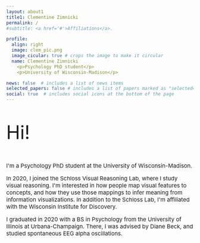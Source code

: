 ```yaml
---
layout: about1
title1: Clementine Zimnicki
permalink: /
#subtitle: <a href='#'>Affiliations</a>. 

profile:
  align: right
  image: clem_pic.png
  image_cicular: true # crops the image to make it circular
  name: Clementine Zimnicki
    <p>Psychology PhD student</p>
    <p>University of Wisconsin-Madison</p>

news: false  # includes a list of news items
selected_papers: false # includes a list of papers marked as "selected={true}"
social: true  # includes social icons at the bottom of the page
---
```


<p style="font-size:50px;"> Hi! </p>

<p style="font-size:15px;">I'm a Psychology PhD student at the University of Wisconsin-Madison. </p>

<p style="font-size:15px;">In 2020, I joined the Schloss Visual Reasoning Lab, where I study visual reasoning. I'm interested in how people map visual features to concepts, and how they use those mappings to infer meaning from information visualizations. In addition to the Schloss Lab, I'm affiliated with the Wisconsin Institute for Discovery. </p>

<p style="font-size:15px;">I graduated in 2020 with a BS in Psychology from the University of Illinois at Urbana-Champaign. There, I was advised by Diane Beck, and studied spontaneous EEG alpha oscillations.</p>
